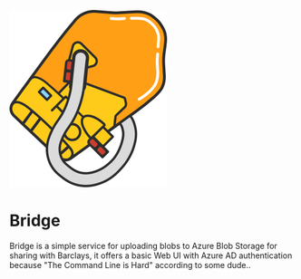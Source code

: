 ![Bridge Baby](bridge/static/logo.png)

# Bridge

Bridge is a simple service for uploading blobs to Azure Blob Storage for sharing with Barclays, it offers a basic Web UI with Azure AD authentication because "The Command Line is Hard" according to some dude..
